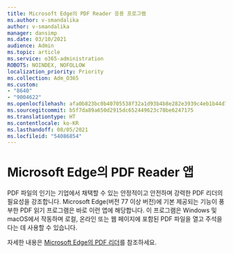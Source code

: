 ```yaml
---
title: Microsoft Edge의 PDF Reader 응용 프로그램
ms.author: v-smandalika
author: v-smandalika
manager: dansimp
ms.date: 03/10/2021
audience: Admin
ms.topic: article
ms.service: o365-administration
ROBOTS: NOINDEX, NOFOLLOW
localization_priority: Priority
ms.collection: Adm_O365
ms.custom:
- "8640"
- "9004622"
ms.openlocfilehash: afa0b823bc0b40705538f32a1d93b4b8e282e3939c4eb1b44d788cf78e7cfc24
ms.sourcegitcommit: b5f7da89a650d2915dc652449623c78be6247175
ms.translationtype: HT
ms.contentlocale: ko-KR
ms.lasthandoff: 08/05/2021
ms.locfileid: "54086854"
---
```

# <a name="pdf-reader-app-in-microsoft-edge"></a>Microsoft Edge의 PDF Reader 앱

PDF 파일의 인기는 기업에서 채택할 수 있는 안정적이고 안전하며 강력한 PDF 리더의 필요성을 강조합니다. Microsoft Edge(버전 77 이상 버전)에 기본 제공되는 기능이 풍부한 PDF 읽기 프로그램은 바로 이런 앱에 해당합니다. 이 프로그램은 Windows 및 macOS에서 작동하며 로컬, 온라인 또는 웹 페이지에 포함된 PDF 파일을 열고 주석을 다는 데 사용할 수 있습니다.

자세한 내용은 [Microsoft Edge의 PDF 리더](https://docs.microsoft.com/deployedge/microsoft-edge-pdf)를 참조하세요.

